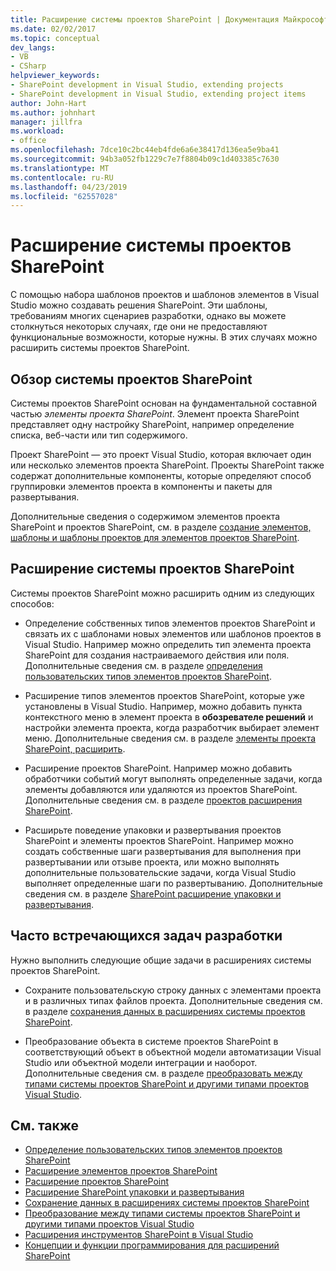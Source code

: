 ```yaml
---
title: Расширение системы проектов SharePoint | Документация Майкрософт
ms.date: 02/02/2017
ms.topic: conceptual
dev_langs:
- VB
- CSharp
helpviewer_keywords:
- SharePoint development in Visual Studio, extending projects
- SharePoint development in Visual Studio, extending project items
author: John-Hart
ms.author: johnhart
manager: jillfra
ms.workload:
- office
ms.openlocfilehash: 7dce10c2bc44eb4fde6a6e38417d136ea5e9ba41
ms.sourcegitcommit: 94b3a052fb1229c7e7f8804b09c1d403385c7630
ms.translationtype: MT
ms.contentlocale: ru-RU
ms.lasthandoff: 04/23/2019
ms.locfileid: "62557028"
---
```

# <a name="extend-the-sharepoint-project-system"></a>Расширение системы проектов SharePoint
  С помощью набора шаблонов проектов и шаблонов элементов в Visual Studio можно создавать решения SharePoint. Эти шаблоны, требованиям многих сценариев разработки, однако вы можете столкнуться некоторых случаях, где они не предоставляют функциональные возможности, которые нужны. В этих случаях можно расширить системы проектов SharePoint.

## <a name="overview-of-the-sharepoint-project-system"></a>Обзор системы проектов SharePoint
 Системы проектов SharePoint основан на фундаментальной составной частью *элементы проекта SharePoint*. Элемент проекта SharePoint представляет одну настройку SharePoint, например определение списка, веб-части или тип содержимого.

 Проект SharePoint — это проект Visual Studio, которая включает один или несколько элементов проекта SharePoint. Проекты SharePoint также содержат дополнительные компоненты, которые определяют способ группировки элементов проекта в компоненты и пакеты для развертывания.

 Дополнительные сведения о содержимом элементов проекта SharePoint и проектов SharePoint, см. в разделе [создание элементов, шаблоны и шаблоны проектов для элементов проектов SharePoint](../sharepoint/creating-item-templates-and-project-templates-for-sharepoint-project-items.md).

## <a name="how-to-extend-the-sharepoint-project-system"></a>Расширение системы проектов SharePoint
 Системы проектов SharePoint можно расширить одним из следующих способов:

- Определение собственных типов элементов проектов SharePoint и связать их с шаблонами новых элементов или шаблонов проектов в Visual Studio. Например можно определить тип элемента проекта SharePoint для создания настраиваемого действия или поля. Дополнительные сведения см. в разделе [определения пользовательских типов элементов проектов SharePoint](../sharepoint/defining-custom-sharepoint-project-item-types.md).

- Расширение типов элементов проектов SharePoint, которые уже установлены в Visual Studio. Например, можно добавить пункта контекстного меню в элемент проекта в **обозревателе решений** и настройки элемента проекта, когда разработчик выбирает элемент меню. Дополнительные сведения см. в разделе [элементы проекта SharePoint, расширить](../sharepoint/extending-sharepoint-project-items.md).

- Расширение проектов SharePoint. Например можно добавить обработчики событий могут выполнять определенные задачи, когда элементы добавляются или удаляются из проектов SharePoint. Дополнительные сведения см. в разделе [проектов расширения SharePoint](../sharepoint/extending-sharepoint-projects.md).

- Расширьте поведение упаковки и развертывания проектов SharePoint и элементы проектов SharePoint. Например можно создать собственные шаги развертывания для выполнения при развертывании или отзыве проекта, или можно выполнять дополнительные пользовательские задачи, когда Visual Studio выполняет определенные шаги по развертыванию. Дополнительные сведения см. в разделе [SharePoint расширение упаковки и развертывания](../sharepoint/extending-sharepoint-packaging-and-deployment.md).

## <a name="common-development-tasks"></a>Часто встречающихся задач разработки
 Нужно выполнить следующие общие задачи в расширениях системы проектов SharePoint.

- Сохраните пользовательскую строку данных с элементами проекта и в различных типах файлов проекта. Дополнительные сведения см. в разделе [сохранения данных в расширениях системы проектов SharePoint](../sharepoint/saving-data-in-extensions-of-the-sharepoint-project-system.md).

- Преобразование объекта в системе проектов SharePoint в соответствующий объект в объектной модели автоматизации Visual Studio или объектной модели интеграции и наоборот. Дополнительные сведения см. в разделе [преобразовать между типами системы проектов SharePoint и другими типами проектов Visual Studio](../sharepoint/converting-between-sharepoint-project-system-types-and-other-visual-studio-project-types.md).

## <a name="see-also"></a>См. также
- [Определение пользовательских типов элементов проектов SharePoint](../sharepoint/defining-custom-sharepoint-project-item-types.md)
- [Расширение элементов проектов SharePoint](../sharepoint/extending-sharepoint-project-items.md)
- [Расширение проектов SharePoint](../sharepoint/extending-sharepoint-projects.md)
- [Расширение SharePoint упаковки и развертывания](../sharepoint/extending-sharepoint-packaging-and-deployment.md)
- [Сохранение данных в расширениях системы проектов SharePoint](../sharepoint/saving-data-in-extensions-of-the-sharepoint-project-system.md)
- [Преобразование между типами системы проектов SharePoint и другими типами проектов Visual Studio](../sharepoint/converting-between-sharepoint-project-system-types-and-other-visual-studio-project-types.md)
- [Расширения инструментов SharePoint в Visual Studio](../sharepoint/extending-the-sharepoint-tools-in-visual-studio.md)
- [Концепции и функции программирования для расширений SharePoint](../sharepoint/programming-concepts-and-features-for-sharepoint-tools-extensions.md)

